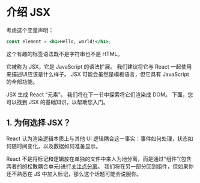 # 介绍 JSX

考虑这个变量声明：

```jsx
const element = <h1>Hello, world!</h1>;
```

这个有趣的标签语法既不是字符串也不是 HTML。

它被称为 JSX，它是 JavaScript 的语法扩展。 我们建议将它与 React 一起使用来描述UI应该是什么样子。 JSX 可能会虽然是模板语言，但它具有 JavaScript 的全部功能。

JSX 生成 React “元素”。 我们将在下一节中探索将它们渲染成 DOM。 下面，您可以找到 JSX 的基础知识，以帮助您入门。

## 1. 为何选择 JSX？

React 认为渲染逻辑本质上与其他 UI 逻辑耦合这一事实：事件如何处理，状态如何随时间变化，以及数据如何准备显示。

React 不是将标记和逻辑放在单独的文件中来人为地分离，而是通过“组件”(包含两者的的松散耦合单元)进行[关注点分离](https://en.wikipedia.org/wiki/Separation_of_concerns)。 我们将在另一部分回到组件，但如果你还不熟悉在 JS 中加入标记，那么这个话题可能会说服你。